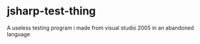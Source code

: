 # jsharp-test-thing
A useless testing program i made from visual studio 2005 in an abandoned language
